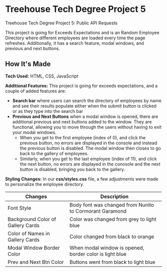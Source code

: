 
# Treehouse Tech Degree Project 5
 Treehouse Tech Degree Project 5: Public API Requests

 This project is going for Exceeds Expectations and is an Random Employee Directory where different employees are loaded every time the page refreshes. Additionally, it has a search feature, modal windows, and previous and next buttons.

 ## How It's Made ##
**Tech Used:** HTML, CSS, JavaScript

**Additional Features:** This project is going for exceeds expectations, and a couple of added features are:
* **Search bar** where users can search the directory of employees by name and see their results populate either when the submit button is clicked or as they type into the search bar
* **Previous and Next Buttons** when a modal window is opened, there are additional previous and next buttons added to the window. They are functional, allowing you to move through the users without having to exit your modal windows. 
    * When you get to the first employee (index of 0), and click the previous button, no errors are displayed in the console and instead the previous button is disabled. The modal window then closes to go back to the gallery of employees.
    * Similarly, when you get to the last employee (index of 11), and click the next button, no errors are displayed in the conosole and the next button is disabled, bringing you back to the gallery.

**Styling Changes:**
In our **css/styles.css** file, a few adjustments were made to personalize the employee directory. 

Changes  | Description
------------- | -------------
Font Style  | Body font was changed from Nunito to Cormorant Garamond
Background Color of Gallery Cards | Color was changed from grey to light blue
Color of Names in Gallery Cards | Color changed from black to orange
Modal Window Border Color | When modal window is opened, border color is light blue
Prev and Next Btn Color |  Buttons went from black to light blue


 

